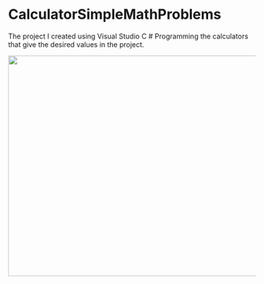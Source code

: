 # CalculatorSimpleMathProblems
The project I created using Visual Studio C #
Programming the calculators that give the desired values ​​in the project.

<img src="https://github.com/BerkkM/CalculatorSimpleMathProblems/assets/142253507/3b776dee-5ec4-4c78-8518-5411a1f2fefa" width="750" height="450">
